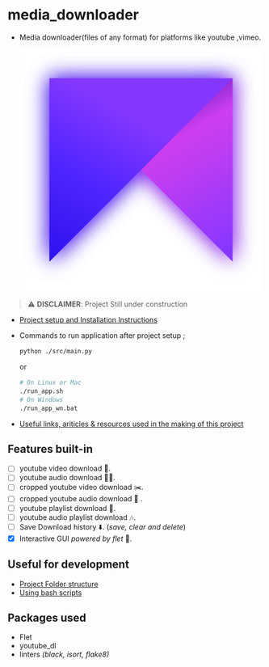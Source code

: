 # media_downloader

- Media downloader(files of any format) for platforms like youtube ,vimeo.

  ![](./src/gui/assets/images/icon.png)

> ⚠️ **DISCLAIMER**: Project Still under construction

- [Project setup and Installation Instructions](./docs/installation.md)

- Commands to run application after project setup ;

  ```bash
  python ./src/main.py
  ```

  or

  ```bash
  # On Linux or Mac
  ./run_app.sh
  # On Windows
  ./run_app_wn.bat
  ```

- [Useful links, ariticles & resources used in the making of this project ](./tut.md)

## Features built-in

- [ ] youtube video download 🎥.
- [ ] youtube audio download 👂🏿.
- [ ] cropped youtube video download ✂️.
- [ ] cropped youtube audio download 🎼 .
- [ ] youtube playlist download 📃.
- [ ] youtube audio playlist download 🎶.
- [ ] Save Download history ⬇️. (_save, clear and delete_)
- [x] Interactive GUI _powered by flet_ 🐤.

## Useful for development

- [Project Folder structure](./docs/folder-structure.md)
- [Using bash scripts](./docs/using-run_app-script.md)

## Packages used

- Flet
- youtube_dl
- linters _(black, isort, flake8)_
